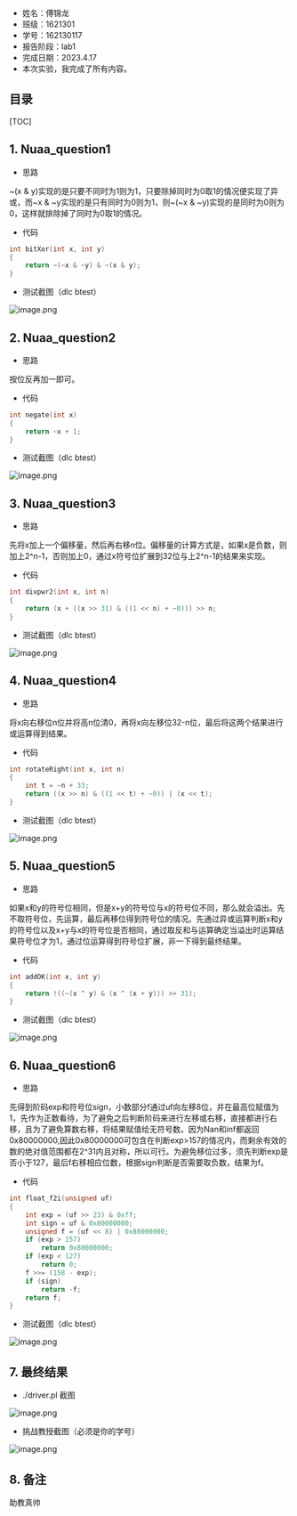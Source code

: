 - 姓名：傅锦龙
- 班级：1621301
- 学号：162130117
- 报告阶段：lab1
- 完成日期：2023.4.17
- 本次实验，我完成了所有内容。

## 目录

[TOC]

## 1. Nuaa_question1

- 思路

~(x & y)实现的是只要不同时为1则为1，只要除掉同时为0取1的情况便实现了异或，而~x & ~y实现的是只有同时为0则为1，则~(~x & ~y)实现的是同时为0则为0，这样就排除掉了同时为0取1的情况。

- 代码
```c
int bitXor(int x, int y)
{
    return ~(~x & ~y) & ~(x & y);
}
```

- 测试截图（dlc btest）

![image.png](https://cdn.nlark.com/yuque/0/2023/png/22784909/1681715580648-29f2d0c3-401b-4cb0-88ff-266172a2b837.png#averageHue=%23300a25&clientId=udc961898-a411-4&from=paste&height=345&id=uf86c0082&originHeight=604&originWidth=942&originalType=binary&ratio=1.75&rotation=0&showTitle=false&size=110472&status=done&style=none&taskId=u70a960e2-030f-42bc-b2ec-aec28a20d70&title=&width=538.2857142857143)
## 2. Nuaa_question2

- 思路

按位反再加一即可。

- 代码
```c
int negate(int x)
{
    return ~x + 1;
}
```

- 测试截图（dlc btest）

![image.png](https://cdn.nlark.com/yuque/0/2023/png/22784909/1681715584772-d6257f52-a823-4284-be77-241ae459bc97.png#averageHue=%23300a25&clientId=udc961898-a411-4&from=paste&height=345&id=u661b551a&originHeight=604&originWidth=942&originalType=binary&ratio=1.75&rotation=0&showTitle=false&size=110472&status=done&style=none&taskId=ud96ba4de-3b45-4bd4-89c3-73b9ffd4cd1&title=&width=538.2857142857143)
## 3. Nuaa_question3

- 思路

先将x加上一个偏移量，然后再右移n位。偏移量的计算方式是，如果x是负数，则加上2^n-1，否则加上0，通过x符号位扩展到32位与上2^n-1的结果来实现。

- 代码
```c
int divpwr2(int x, int n)
{
    return (x + ((x >> 31) & ((1 << n) + ~0))) >> n;
}
```

- 测试截图（dlc btest）

![image.png](https://cdn.nlark.com/yuque/0/2023/png/22784909/1681715589032-f366cdc9-6c08-47ee-beb9-05dd38de5406.png#averageHue=%23300a25&clientId=udc961898-a411-4&from=paste&height=345&id=ud2b0a2fb&originHeight=604&originWidth=942&originalType=binary&ratio=1.75&rotation=0&showTitle=false&size=110472&status=done&style=none&taskId=u039eda96-cdba-46c1-9550-073a22df3d1&title=&width=538.2857142857143)
## 4. Nuaa_question4

- 思路

将x向右移位n位并将高n位清0，再将x向左移位32-n位，最后将这两个结果进行或运算得到结果。

- 代码
```c
int rotateRight(int x, int n)
{
    int t = ~n + 33;
    return ((x >> n) & ((1 << t) + ~0)) | (x << t);
}
```

- 测试截图（dlc btest）

![image.png](https://cdn.nlark.com/yuque/0/2023/png/22784909/1681715599194-a25dcbd4-d52b-4335-abb8-073f3f814fc2.png#averageHue=%23300a25&clientId=udc961898-a411-4&from=paste&height=345&id=u8ee6cf1b&originHeight=604&originWidth=942&originalType=binary&ratio=1.75&rotation=0&showTitle=false&size=110472&status=done&style=none&taskId=u5f1d3208-ca5d-4c35-9ffd-e32f928f8a8&title=&width=538.2857142857143)
## 5. Nuaa_question5

- 思路

如果x和y的符号位相同，但是x+y的符号位与x的符号位不同，那么就会溢出。先不取符号位，先运算，最后再移位得到符号位的情况。先通过异或运算判断x和y的符号位以及x+y与x的符号位是否相同，通过取反和与运算确定当溢出时运算结果符号位才为1，通过位运算得到符号位扩展，非一下得到最终结果。

- 代码
```c
int addOK(int x, int y)
{
    return !((~(x ^ y) & (x ^ (x + y))) >> 31);
}
```

- 测试截图（dlc btest）

![image.png](https://cdn.nlark.com/yuque/0/2023/png/22784909/1681715602760-6492f78d-896f-4f12-a3d7-8e061533a8d3.png#averageHue=%23300a25&clientId=udc961898-a411-4&from=paste&height=345&id=uaee257f4&originHeight=604&originWidth=942&originalType=binary&ratio=1.75&rotation=0&showTitle=false&size=110472&status=done&style=none&taskId=u36f2f7fc-449c-4bab-adc8-85c537d2708&title=&width=538.2857142857143)
## 6. Nuaa_question6

- 思路

先得到阶码exp和符号位sign，小数部分f通过uf向左移8位，并在最高位赋值为1，先作为正数看待，为了避免之后判断阶码来进行左移或右移，直接都进行右移，且为了避免算数右移，将结果赋值给无符号数。因为Nan和inf都返回0x80000000,因此0x80000000可包含在判断exp>157的情况内，而剩余有效的数的绝对值范围都在2^31内且对称，所以可行。为避免移位过多，须先判断exp是否小于127，最后f右移相应位数，根据sign判断是否需要取负数，结果为f。

- 代码
```c
int float_f2i(unsigned uf)
{
    int exp = (uf >> 23) & 0xff;
    int sign = uf & 0x80000000;
    unsigned f = (uf << 8) | 0x80000000;
    if (exp > 157)
        return 0x80000000;
    if (exp < 127)
        return 0;
    f >>= (158 - exp);
    if (sign)
        return -f;
    return f;
}
```

- 测试截图（dlc btest）

![image.png](https://cdn.nlark.com/yuque/0/2023/png/22784909/1681715608068-4ffa6eb0-eb4c-463d-a4e3-3232e648c5fd.png#averageHue=%23300a25&clientId=udc961898-a411-4&from=paste&height=345&id=uf3bbdc19&originHeight=604&originWidth=942&originalType=binary&ratio=1.75&rotation=0&showTitle=false&size=110472&status=done&style=none&taskId=u49425b1b-14b1-4bfb-bb26-e4dc5b91b1f&title=&width=538.2857142857143)
## 7. 最终结果

- ./driver.pl 截图

![image.png](https://cdn.nlark.com/yuque/0/2023/png/22784909/1681715671646-b4cec56f-fc77-4a56-8554-e366eb230b29.png#averageHue=%23310a25&clientId=udc961898-a411-4&from=paste&height=446&id=ub6e5fad2&originHeight=780&originWidth=906&originalType=binary&ratio=1.75&rotation=0&showTitle=false&size=112783&status=done&style=none&taskId=u9521ced6-945a-46ee-9ded-d85278fb84c&title=&width=517.7142857142857)

- 挑战教授截图（必须是你的学号）

![image.png](https://cdn.nlark.com/yuque/0/2023/png/22784909/1681715460675-3916b172-76b7-48fe-a5f0-fdc24cdeb483.png#averageHue=%23dad7d7&clientId=udc961898-a411-4&from=paste&height=58&id=u771b498a&originHeight=102&originWidth=972&originalType=binary&ratio=1.75&rotation=0&showTitle=false&size=14712&status=done&style=none&taskId=u66c1fe38-a030-4157-bf63-33fa8eaac5a&title=&width=555.4285714285714)
## 8. 备注

助教真帅
